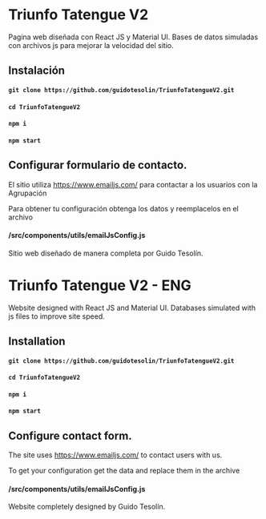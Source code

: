 # Triunfo Tatengue V2

Pagina web diseñada con React JS y Material UI. Bases de datos simuladas con archivos js para mejorar la velocidad del sitio.

## Instalación

#### `git clone https://github.com/guidotesolin/TriunfoTatengueV2.git`

#### `cd TriunfoTatengueV2`

#### `npm i`

#### `npm start`

## Configurar formulario de contacto.

El sitio utiliza https://www.emailjs.com/ para contactar a los usuarios con la Agrupación

Para obtener tu configuración obtenga los datos y reemplacelos en el archivo

#### /src/components/utils/emailJsConfig.js 

Sitio web diseñado de manera completa por Guido Tesolín.

# Triunfo Tatengue V2 - ENG

Website designed with React JS and Material UI. Databases simulated with js files to improve site speed.

## Installation

#### `git clone https://github.com/guidotesolin/TriunfoTatengueV2.git`

#### `cd TriunfoTatengueV2`

#### `npm i`

#### `npm start`

## Configure contact form.

The site uses https://www.emailjs.com/ to contact users with us.

To get your configuration get the data and replace them in the archive

#### /src/components/utils/emailJsConfig.js 

Website completely designed by Guido Tesolín.
